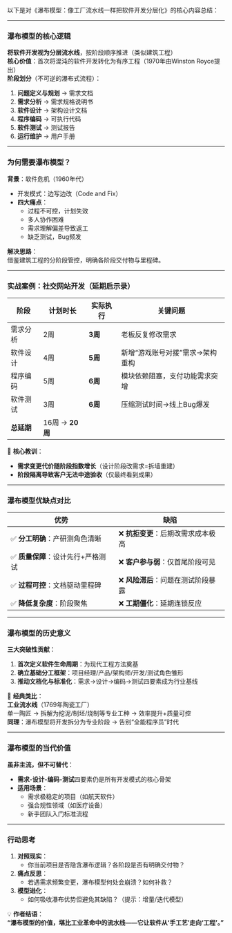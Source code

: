 以下是对《瀑布模型：像工厂流水线一样把软件开发分层化》的核心内容总结：

---

### 瀑布模型的核心逻辑
**将软件开发视为分层流水线**，按阶段顺序推进（类似建筑工程）  
**核心价值**：首次将混沌的软件开发转化为有序工程（1970年由Winston Royce提出）  
**阶段划分**（不可逆的瀑布式流程）：
1. **问题定义与规划** → 需求文档  
2. **需求分析** → 需求规格说明书  
3. **软件设计** → 架构设计文档  
4. **程序编码** → 可执行代码  
5. **软件测试** → 测试报告  
6. **运行维护** → 用户手册  

---

### **为何需要瀑布模型？**
**背景**：软件危机（1960年代）  
- 开发模式：边写边改（Code and Fix）  
- **四大痛点**：  
  - 过程不可控，计划失效  
  - 多人协作困难  
  - 需求理解偏差导致返工  
  - 缺乏测试，Bug频发  

**解决思路**：  
借鉴建筑工程的分阶段管控，明确各阶段交付物与里程碑。

---

### **实战案例：社交网站开发（延期启示录）**
| **阶段**       | **计划时长** | **实际执行** | **关键问题**                  |
|----------------|--------------|--------------|-------------------------------|
| 需求分析       | 2周          | **3周**      | 老板反复修改需求              |
| 软件设计       | 4周          | **5周**      | 新增“游戏账号对接”需求→架构重构 |
| 程序编码       | 5周          | **6周**      | 模块依赖阻塞，支付功能需求突增 |
| 软件测试       | 3周          | **6周**      | 压缩测试时间→线上Bug爆发      |
| **总延期**     | 16周 → **20周** |  |  |

📌 **核心教训**：  
- **需求变更代价随阶段指数增长**（设计阶段改需求=拆墙重建）  
- **阶段隔离导致客户无法中途验收**（仅最终看到成果）  

---

### **瀑布模型优缺点对比**
| **优势**                          | **缺陷**                          |
|-----------------------------------|-----------------------------------|
| ✅ **分工明确**：产研测角色清晰    | ❌ **抗拒变更**：后期改需求成本极高 |
| ✅ **质量保障**：设计先行+严格测试 | ❌ **客户参与弱**：仅首尾阶段可见  |
| ✅ **过程可控**：文档驱动里程碑    | ❌ **风险滞后**：问题在测试阶段暴露 |
| ✅ **降低复杂度**：阶段聚焦        | ❌ **工期僵化**：延期连锁反应      |

---

### **瀑布模型的历史意义**
**三大突破性贡献**：  
1. **首次定义软件生命周期**：为现代工程方法奠基  
2. **确立基础分工框架**：项目经理/产品/架构师/开发/测试角色雏形  
3. **推动文档化与标准化**：需求→设计→编码→测试四要素成为行业基线  

🌰 **经典类比**：  
**工业流水线**（1769年陶瓷工厂）  
单一陶匠 → 拆解为挖泥/制坯/烧制等专业工种 → 效率提升+质量可控  
**同理**：瀑布模型将开发拆分为专业阶段 → 告别“全能程序员”时代  

---

### **瀑布模型的当代价值**
**虽非主流，但不可替代**：  
- **需求-设计-编码-测试**四要素仍是所有开发模式的核心骨架  
- **适用场景**：  
  - 需求极稳定的项目（如航天软件）  
  - 强合规性领域（如医疗设备）  
  - 新手团队入门标准流程  

---

### **行动思考**
1. **对照现实**：  
   - 你当前项目是否隐含瀑布逻辑？各阶段是否有明确交付物？  
2. **痛点反思**：  
   - 若遇需求频繁变更，瀑布模型何处会崩溃？如何补救？  
3. **模型进化**：  
   - 如何吸收瀑布优势但避免其缺陷？（提示：增量/迭代模型）  

💡 **作者结语**：  
**“瀑布模型的价值，堪比工业革命中的流水线——它让软件从‘手工艺’走向‘工程’。”**